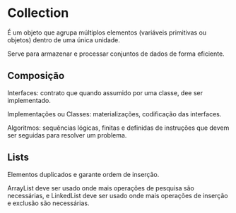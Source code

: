 # Collection

É um objeto que agrupa múltiplos elementos (variáveis primitivas ou objetos) dentro de uma única unidade.

Serve para armazenar e processar conjuntos de dados de forma eficiente.

## Composição

Interfaces: contrato que quando assumido por uma classe, dee ser implementado.

Implementações ou Classes: materializações, codificação das interfaces.

Algoritmos: sequências lógicas, finitas e definidas de instruções que devem ser seguidas para resolver um problema.

## Lists

Elementos duplicados e garante ordem de inserção.

ArrayList deve ser usado onde mais operações de pesquisa são necessárias, e LinkedList deve ser usado onde  mais operações de inserção e exclusão são necessárias.